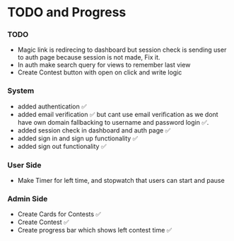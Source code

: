 # TODO and Progress

### TODO
- Magic link is redirecing to dashboard but session check is sending user to auth page because session is not made, Fix it.
- In auth make search query for views to remember last view
- Create Contest button with open on click and write logic  

### System
- added authentication ✅
- added email verification ✅ but cant use email verification as we dont have own domain fallbacking to username and password login ✅.
- added session check in dashboard and auth page ✅
- added sign in and sign up functionality ✅
- added sign out functionality ✅


### User Side
- Make Timer for left time, and stopwatch that users can start and pause

### Admin Side
- Create Cards for Contests ✅
- Create Contest ✅
- Create progress bar which shows left contest time ✅


